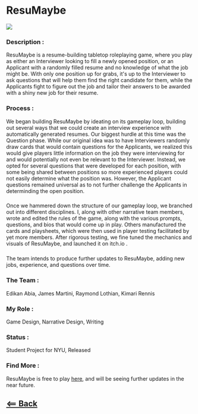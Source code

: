 <h1>ResuMaybe</h1>

<img src="docs/assets/images/ResuMaybe Materials.jpg">

<h3> </h3>

<h3> Description : </h3>

ResuMaybe is a resume-building tabletop roleplaying game, where you play as either an Interviewer looking to fill a newly opened position, or an Applicant with a randomly filled resume and no knowledge of what the job might be. With only one position up for grabs, it's up to the Interviewer to ask questions that will help them find the right candidate for them, while the Applicants fight to figure out the job and tailor their answers to be awarded with a shiny new job for their resume. 

<h3>  </h3> 

<h3> Process : </h3> 

We began building ResuMaybe by ideating on its gameplay loop, building out several ways that we could create an interview experience with automatically generated resumes. Our biggest hurdle at this time was the Question phase. While our original idea was to have Interviewers randomly draw cards that would contain questions for the Applicants, we realized this would give players little information on the job they were interviewing for and would potentially not even be relevant to the Interviewer. Instead, we opted for several questions that were developed for each position, with some being shared between positions so more experienced players could not easily determine what the position was. However, the Applicant questions remained universal as to not further challenge the Applicants in determinding the open position. 

<h3> </h3>

Once we hammered down the structure of our gameplay loop, we branched out into different disciplines. I, along with other narrative team members, wrote and edited the rules of the game, along with the various prompts, questions, and bios that would come up in play. Others manufactured the cards and playsheets, which were then used in player testing facilitated by yet more members. After rigorous testing, we fine tuned the mechanics and visuals of ResuMaybe, and launched it on itch.io .  

<h3>  </h3>

The team intends to produce further updates to ResuMaybe, adding new jobs, experience, and questions over time. 

<h3>  </h3>

<h3> The Team : </h3> Edikan Abia, James Martini, Raymond Lothian, Kimari Rennis

<h3>  </h3> 

<h3> My Role : </h3> Game Design, Narrative Design, Writing  

<h3>  </h3> 

<h3> Status : </h3> Student Project for NYU, Released 

<h3>  </h3> 

<h3> Find More : </h3> 

ResuMaybe is free to play [here](https://heliosraapollo.itch.io/resumaybe), and will be seeing further updates in the near future.

## [<== Back](https://jackwarshaw.github.io/Jacks-Personal-Work/)
